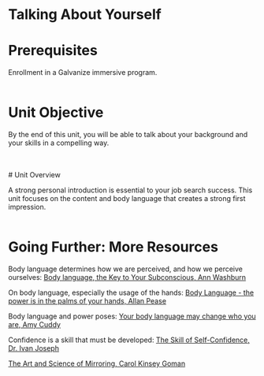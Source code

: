 # Talking About Yourself

# Prerequisites
Enrollment in a Galvanize immersive program. 
<br>
<br>
# Unit Objective

By the end of this unit, you will be able to talk about your background and your skills in a compelling way. 

<br>
<br>
# Unit Overview

A strong personal introduction is essential to your job search success. This unit focuses on the content and body language that creates a strong first impression. 
<br>
<br>
# Going Further: More Resources

Body language determines how we are perceived, and how we perceive ourselves:
[Body language, the Key to Your Subconscious, Ann Washburn](https://www.youtube.com/watch?v=_v36Vt9GmH8)

On body language, especially the usage of the hands:
[Body Language - the power is in the palms of your hands, Allan Pease](https://www.youtube.com/watch?v=ZZZ7k8cMA-4)

Body language and power poses:
[Your body language may change who you are, Amy Cuddy](https://www.ted.com/talks/amy_cuddy_your_body_language_shapes_who_you_are/transcript?language=en)

Confidence is a skill that must be developed:
[The Skill of Self-Confidence, Dr. Ivan Joseph](https://www.youtube.com/watch?v=w-HYZv6HzAs)

[The Art and Science of Mirroring, Carol Kinsey Goman](https://www.forbes.com/sites/carolkinseygoman/2011/05/31/the-art-and-science-of-mirroring/#2528c5f91318)
